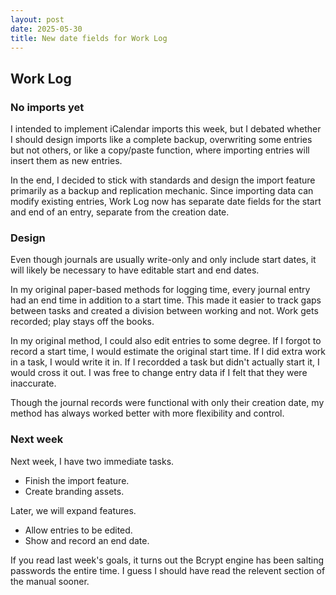 ```yaml
---
layout: post
date: 2025-05-30
title: New date fields for Work Log
---
```


## Work Log

### No imports yet

I intended to implement iCalendar imports this week, but I debated whether I
should design imports like a complete backup, overwriting some entries but not
others, or like a copy/paste function, where importing entries will insert them
as new entries.

In the end, I decided to stick with standards and design the import feature
primarily as a backup and replication mechanic. Since importing data can modify
existing entries, Work Log now has separate date fields for the start and end of
an entry, separate from the creation date.

### Design

Even though journals are usually write-only and only include start dates, it
will likely be necessary to have editable start and end dates.

In my original paper-based methods for logging time, every journal entry had an
end time in addition to a start time. This made it easier to track gaps between
tasks and created a division between working and not. Work gets recorded;
play stays off the books.

In my original method, I could also edit entries to some degree. If I forgot to
record a start time, I would estimate the original start time. If I did extra
work in a task, I would write it in. If I recordded a task but didn't actually
start it, I would cross it out. I was free to change entry data if I felt that
they were inaccurate.

Though the journal records were functional with only their creation date, my
method has always worked better with more flexibility and control.

### Next week

Next week, I have two immediate tasks.

* Finish the import feature.
* Create branding assets.

Later, we will expand features.

* Allow entries to be edited.
* Show and record an end date.

If you read last week's goals, it turns out the Bcrypt engine has been salting
passwords the entire time. I guess I should have read the relevent section of
the manual sooner.

